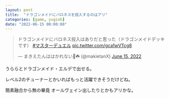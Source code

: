 ```yaml
---
layout: post
title:  "ドラゴンメイドにバロネスを投入するのはアリ"
categories: [game, yugioh]
date: "2022-06-15 00:00:00"
---
```


<blockquote class="twitter-tweet tw-align-center"><p lang="ja" dir="ltr">ドラゴンメイドにバロネス投入はありだと思った（ドラゴンメイドデッキです） <a href="https://twitter.com/hashtag/%E3%83%9E%E3%82%B9%E3%82%BF%E3%83%BC%E3%83%87%E3%83%A5%E3%82%A8%E3%83%AB?src=hash&amp;ref_src=twsrc%5Etfw">#マスターデュエル</a> <a href="https://t.co/gca1wVTcg8">pic.twitter.com/gca1wVTcg8</a></p>&mdash; まきえたんははかれない🥦☘️ (@makietanX) <a href="https://twitter.com/makietanX/status/1537057448053608448?ref_src=twsrc%5Etfw">June 15, 2022</a></blockquote> <script async src="https://platform.twitter.com/widgets.js" charset="utf-8"></script>

うららとドラゴンメイド・エルデで出せる。

レベル2のチューナーとかいればもっと活躍できそうだけどね。

簡素融合から無の畢竟 オールヴェイン出したりとかもアリかな。


